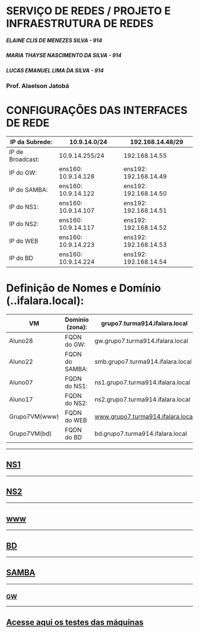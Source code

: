 # SERVIÇO DE REDES / PROJETO E INFRAESTRUTURA DE REDES

##### ELAINE CLIS DE MENEZES SILVA - 914
##### MARIA THAYSE NASCIMENTO DA SILVA - 914
##### LUCAS EMANUEL LIMA DA SILVA - 914

### Prof. Alaelson Jatobá

# CONFIGURAÇÕES DAS INTERFACES DE REDE

| IP da Subrede:  |  10.9.14.0/24  | 192.168.14.48/29  | 
| ------------------- | ------------------- | ------------------- |
|IP de Broadcast: |  10.9.14.255/24 | 192.168.14.55 | 
|IP do GW:| ens160: 10.9.14.128 | ens192: 192.168.14.49| 
|IP do SAMBA:| ens160: 10.9.14.122 | ens192: 192.168.14.50| 
|IP do NS1: | ens160: 10.9.14.107 | ens192: 192.168.14.51| 
|IP do NS2:| ens160: 10.9.14.117| ens192: 192.168.14.52| 
|IP do WEB | ens160: 10.9.14.223 | ens192: 192.168.14.53|
|IP do BD| ens160: 10.9.14.224 | ens192: 192.168.14.54|


# Definição de Nomes e Domínio (<grupo>.<turma>.ifalara.local):
	
| VM  |  Domínio (zona): | grupo7.turma914.ifalara.local  | 
| ------------------- | ------------------- | ------------------- |
|Aluno28 |  FQDN do GW: | gw.grupo7.turma914.ifalara.local | 
|Aluno22| FQDN do SAMBA: | smb.grupo7.turma914.ifalara.local| 
|Aluno07| FQDN do NS1:| ns1.grupo7.turma914.ifalara.local| 
|Aluno17 | FQDN do NS2: | ns2.grupo7.turma914.ifalara.local| 
|Grupo7VM(www)| FQDN do WEB| www.grupo7.turma914.ifalara.local| 
|Grupo7VM(bd) | FQDN do BD | bd.grupo7.turma914.ifalara.local|	
	

	
---

## [NS1](https://github.com/NanyDesu/Trabalho_final_Sred/tree/main/NS1)	
	
---


## [NS2](https://github.com/NanyDesu/Trabalho_final_Sred/tree/main/NS2)	


---

	
## [www](https://github.com/NanyDesu/Trabalho_final_Sred/tree/main/WWW)	
	
	
---

## [BD](https://github.com/NanyDesu/Trabalho_final_Sred/tree/main/BD)
	
---

## [SAMBA](https://github.com/NanyDesu/Trabalho_final_Sred/tree/main/SAMBA)	

	
---
	
	
	
### [GW](https://github.com/NanyDesu/Trabalho_final_Sred/tree/main/GW)
	
	
	
---

	
## [Acesse aqui os testes das máquinas](https://github.com/NanyDesu/Trabalho_final_Sred/tree/main/images/teste)
	
	

